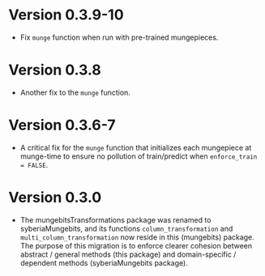 # Version 0.3.9-10

* Fix `munge` function when run with pre-trained mungepieces.

# Version 0.3.8

* Another fix to the `munge` function.

# Version 0.3.6-7

* A critical fix for the `munge` function that initializes each mungepiece
  at munge-time to ensure no pollution of train/predict when `enforce_train = FALSE`.

# Version 0.3.0

  * The mungebitsTransformations package was renamed to syberiaMungebits,
    and its functions `column_transformation` and `multi_column_transformation`
    now reside in this (mungebits) package. The purpose of this migration is to
    enforce clearer cohesion between abstract / general methods (this package)
    and domain-specific / dependent methods (syberiaMungebits package).

